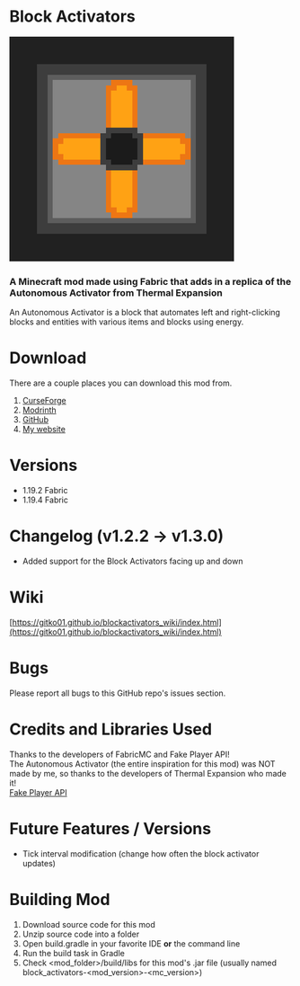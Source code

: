 # Block Activators
![Block Activators mod icon](/src/main/resources/assets/blockactivators/icon.png "Block Activators mod icon")
### A Minecraft mod made using Fabric that adds in a replica of the Autonomous Activator from Thermal Expansion

An Autonomous Activator is a block that automates left and right-clicking
blocks and entities with various items and blocks using energy.

# Download
There are a couple places you can download this mod from.
1. [CurseForge](https://www.curseforge.com/minecraft/mc-mods/block-activators)
2. [Modrinth](https://modrinth.com/mod/block_activators)
3. [GitHub](https://github.com/Gitko01/BlockActivators/releases)
4. [My website](https://gitko01.github.io)

# Versions
- 1.19.2 Fabric
- 1.19.4 Fabric

# Changelog (v1.2.2 -> v1.3.0)
- Added support for the Block Activators facing up and down

# Wiki
[https://gitko01.github.io/blockactivators_wiki/index.html](https://gitko01.github.io/blockactivators_wiki/index.html)

# Bugs
Please report all bugs to this GitHub repo's issues section.

# Credits and Libraries Used
Thanks to the developers of FabricMC and Fake Player API!  
The Autonomous Activator (the entire inspiration for this mod) was NOT made by me, so thanks to the developers of Thermal Expansion who made it!  
[Fake Player API](https://github.com/CafeteriaGuild/fake-player-api)

# Future Features / Versions
- Tick interval modification (change how often the block activator updates)

# Building Mod
1. Download source code for this mod
2. Unzip source code into a folder
3. Open build.gradle in your favorite IDE __or__ the command line
4. Run the build task in Gradle
5. Check <mod_folder>/build/libs for this mod's .jar file (usually named block_activators-<mod_version>-<mc_version>)